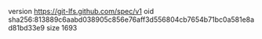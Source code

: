 version https://git-lfs.github.com/spec/v1
oid sha256:813889c6aabd038905c856e76aff3d556804cb7654b71bc0a581e8ad81bd33e9
size 1693
